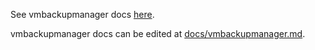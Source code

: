 See vmbackupmanager docs [here](https://docs.victoriametrics.com/vmbackupmanager/).

vmbackupmanager docs can be edited at [docs/vmbackupmanager.md](https://github.com/aginetwork7/VictoriaMetrics/blob/master/docs/vmbackupmanager.md).
